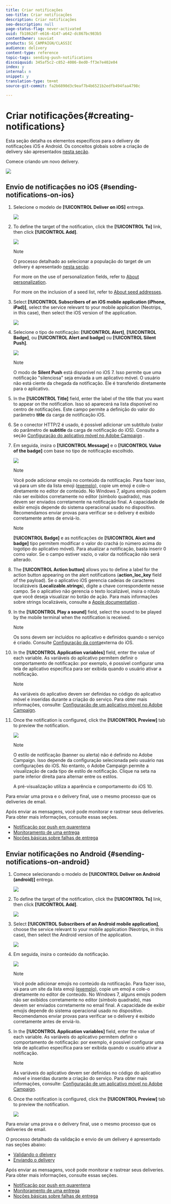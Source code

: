 ```yaml
---
title: Criar notificações
seo-title: Criar notificações
description: Criar notificações
seo-description: null
page-status-flag: never-activated
uuid: fb1862df-e616-4147-a642-dc867bc983b5
contentOwner: sauviat
products: SG_CAMPAIGN/CLASSIC
audience: delivery
content-type: reference
topic-tags: sending-push-notifications
discoiquuid: 345af5c2-c852-4086-8ed0-ff3e7e402e04
index: y
internal: n
snippet: y
translation-type: tm+mt
source-git-commit: fa2b6890d3c9eaf7b4b6521b2edfb494faa4798c

---
```



# Criar notificações{#creating-notifications}

Esta seção detalha os elementos específicos para o delivery de notificações iOS e Android. Os conceitos globais sobre a criação de delivery são apresentados [nesta seção](../../delivery/using/steps-about-delivery-creation-steps.md).

Comece criando um novo delivery.

![](assets/nmac_delivery_1.png)

## Envio de notificações no iOS {#sending-notifications-on-ios}

1. Selecione o modelo de **[!UICONTROL Deliver on iOS]** entrega.

   ![](assets/nmac_delivery_ios_1.png)

1. To define the target of the notification, click the **[!UICONTROL To]** link, then click **[!UICONTROL Add]**.

   ![](assets/nmac_delivery_ios_2.png)

   >[!NOTE]
   >
   >O processo detalhado ao selecionar a população do target de um delivery é apresentado [nesta seção](../../delivery/using/steps-defining-the-target-population.md).
   >
   >For more on the use of personalization fields, refer to [About personalization](../../delivery/using/about-personalization.md).
   >
   >For more on the inclusion of a seed list, refer to [About seed addresses](../../delivery/using/about-seed-addresses.md).

1. Select **[!UICONTROL Subscribers of an iOS mobile application (iPhone, iPad)]**, select the service relevant to your mobile application (Neotrips, in this case), then select the iOS version of the application.

   ![](assets/nmac_delivery_ios_3.png)

1. Selecione o tipo de notificação: **[!UICONTROL Alert]**, **[!UICONTROL Badge]**, ou **[!UICONTROL Alert and badge]** ou **[!UICONTROL Silent Push]**.

   ![](assets/nmac_delivery_ios_4.png)

   >[!NOTE]
   >
   >O modo de **Silent Push** está disponível no iOS 7. Isso permite que uma notificação &quot;silenciosa&quot; seja enviada a um aplicativo móvel. O usuário não está ciente da chegada da notificação. Ele é transferido diretamente para o aplicativo.

1. In the **[!UICONTROL Title]** field, enter the label of the title that you want to appear on the notification. Isso só aparecerá na lista disponível no centro de notificações. Este campo permite a definição do valor do parâmetro **title** da carga de notificação iOS.
1. Se o conector HTTP/2 é usado, é possível adicionar um subtítulo (valor do parâmetro de **subtitle** da carga de notificação do iOS). Consulte a seção [Configuração do aplicativo móvel no Adobe Campaign](../../delivery/using/configuring-the-mobile-application.md) .
1. Em seguida, insira o **[!UICONTROL Message]** e o **[!UICONTROL Value of the badge]** com base no tipo de notificação escolhido.

   ![](assets/nmac_delivery_ios_5.png)

   >[!NOTE]
   >
   >Você pode adicionar emojis no conteúdo da notificação. Para fazer isso, vá para um site da lista emoji ([exemplo](https://www.utf8-chartable.de/unicode-utf8-table.pl?start=9728)), copie um emoji e cole-o diretamente no editor de conteúdo. No Windows 7, alguns emojis podem não ser exibidos corretamente no editor (símbolo quadrado), mas devem ser enviados corretamente na notificação final. A capacidade de exibir emojis depende do sistema operacional usado no dispositivo. Recomendamos enviar provas para verificar se o delivery é exibido corretamente antes de enviá-lo.

   >[!NOTE]
   >
   >**[!UICONTROL Badge]** e as notificações de **[!UICONTROL Alert and badge]** tipo permitem modificar o valor do crachá (o número acima do logotipo do aplicativo móvel). Para atualizar a notificação, basta inserir 0 como valor. Se o campo estiver vazio, o valor da notificação não será alterado.

1. The **[!UICONTROL Action button]** allows you to define a label for the action button appearing on the alert notifications (**action_loc_key** field of the payload). Se o aplicativo iOS gerencia cadeias de caracteres localizáveis (**Localizable.strings**), digite a chave correspondente nesse campo. Se o aplicativo não gerencia o texto localizável, insira o rótulo que você deseja visualizar no botão de ação. Para mais informações sobre strings localizáveis, consulte a [Apple documentation](https://developer.apple.com/library/content/documentation/NetworkingInternet/Conceptual/RemoteNotificationsPG/CreatingtheNotificationPayload.md#//apple_ref/doc/uid/TP40008194-CH10-SW1) .
1. In the **[!UICONTROL Play a sound]** field, select the sound to be played by the mobile terminal when the notification is received.

   >[!NOTE]
   >
   >Os sons devem ser incluídos no aplicativo e definidos quando o serviço é criado. Consulte [Configuração da conta](../../delivery/using/configuring-the-mobile-application.md#configuring-external-account-ios)externa do iOS.

1. In the **[!UICONTROL Application variables]** field, enter the value of each variable. As variáveis do aplicativo permitem definir o comportamento de notificação: por exemplo, é possível configurar uma tela de aplicativo específica para ser exibida quando o usuário ativar a notificação.

   >[!NOTE]
   >
   >As variáveis do aplicativo devem ser definidas no código do aplicativo móvel e inseridas durante a criação do serviço. Para obter mais informações, consulte: [Configuração de um aplicativo móvel no Adobe Campaign](../../delivery/using/configuring-the-mobile-application.md).

1. Once the notification is configured, click the **[!UICONTROL Preview]** tab to preview the notification.

   ![](assets/nmac_intro_2.png)

   >[!NOTE]
   >
   >O estilo de notificação (banner ou alerta) não é definido no Adobe Campaign. Isso depende da configuração selecionada pelo usuário nas configurações do iOS. No entanto, o Adobe Campaign permite a visualização de cada tipo de estilo de notificação. Clique na seta na parte inferior direita para alternar entre os estilos.
   >
   >A pré-visualização utiliza a aparência e comportamento do iOS 10.

Para enviar uma prova e o delivery final, use o mesmo processo que os deliveries de email.

Após enviar as mensagens, você pode monitorar e rastrear seus deliveries. Para obter mais informações, consulte essas seções.

* [Notificação por push em quarentena](../../delivery/using/understanding-quarantine-management.md#push-notification-quarantines)
* [Monitoramento de uma entrega](../../delivery/using/monitoring-a-delivery.md)
* [Noções básicas sobre falhas de entrega](../../delivery/using/understanding-delivery-failures.md)

## Enviar notificações no Android {#sending-notifications-on-android}

1. Comece selecionando o modelo de **[!UICONTROL Deliver on Android (android)]** entrega.

   ![](assets/nmac_delivery_android_1.png)

1. To define the target of the notification, click the **[!UICONTROL To]** link, then click **[!UICONTROL Add]**.

   ![](assets/nmac_delivery_android_2.png)

1. Select **[!UICONTROL Subscribers of an Android mobile application]**, choose the service relevant to your mobile application (Neotrips, in this case), then select the Android version of the application.

   ![](assets/nmac_delivery_android_3.png)

1. Em seguida, insira o conteúdo da notificação.

   ![](assets/nmac_delivery_android_4.png)

   >[!NOTE]
   >
   >Você pode adicionar emojis no conteúdo da notificação. Para fazer isso, vá para um site da lista emoji ([exemplo](https://www.utf8-chartable.de/unicode-utf8-table.pl?start=9728)), copie um emoji e cole-o diretamente no editor de conteúdo. No Windows 7, alguns emojis podem não ser exibidos corretamente no editor (símbolo quadrado), mas devem ser enviados corretamente no email final. A capacidade de exibir emojis depende do sistema operacional usado no dispositivo. Recomendamos enviar provas para verificar se o delivery é exibido corretamente antes de enviá-lo.

1. In the **[!UICONTROL Application variables]** field, enter the value of each variable. As variáveis do aplicativo permitem definir o comportamento de notificação: por exemplo, é possível configurar uma tela de aplicativo específica para ser exibida quando o usuário ativar a notificação.

   >[!NOTE]
   >
   >As variáveis do aplicativo devem ser definidas no código do aplicativo móvel e inseridas durante a criação do serviço. Para obter mais informações, consulte: [Configuração de um aplicativo móvel no Adobe Campaign](../../delivery/using/configuring-the-mobile-application.md).

1. Once the notification is configured, click the **[!UICONTROL Preview]** tab to preview the notification.

   ![](assets/nmac_intro_1.png)

Para enviar uma prova e o delivery final, use o mesmo processo que os deliveries de email.

O processo detalhado da validação e envio de um delivery é apresentado nas seções abaixo:

* [Validando o dleivery](../../delivery/using/steps-validating-the-delivery.md)
* [Enviando o delivery](../../delivery/using/steps-sending-the-delivery.md)

Após enviar as mensagens, você pode monitorar e rastrear seus deliveries. Para obter mais informações, consulte essas seções.

* [Notificação por push em quarentena](../../delivery/using/understanding-quarantine-management.md#push-notification-quarantines)
* [Monitoramento de uma entrega](../../delivery/using/monitoring-a-delivery.md)
* [Noções básicas sobre falhas de entrega](../../delivery/using/understanding-delivery-failures.md)
